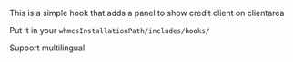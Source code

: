 This is a simple hook that adds a panel to show credit client on clientarea

Put it in your 
```whmcsInstallationPath/includes/hooks/```

Support multilingual
